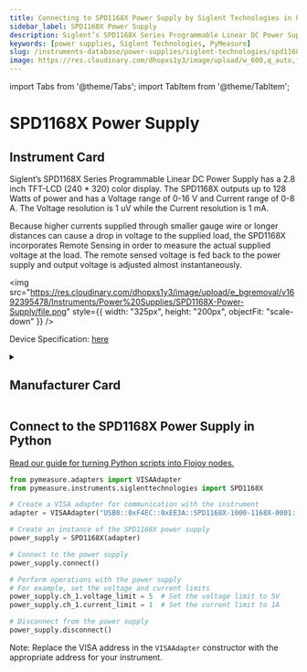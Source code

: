 ```yaml
---
title: Connecting to SPD1168X Power Supply by Siglent Technologies in Python
sidebar_label: SPD1168X Power Supply
description: Siglent’s SPD1168X Series Programmable Linear DC Power Supply has a 2.8 inch TFT-LCD (240 * 320) color display. The SPD1168X outputs up to 128 Watts of power and has a Voltage range of 0-16 V and Current range of 0-8 A. The Voltage resolution is 1 uV while the Current resolution is 1 mA.Because higher currents supplied through smaller gauge wire or longer distances can cause a drop in voltage to the supplied load, the SPD1168X incorporates Remote Sensing in order to measure the actual supplied voltage at the load. The remote sensed voltage is fed back to the power supply and output voltage is adjusted almost instantaneously.
keywords: [power supplies, Siglent Technologies, PyMeasure]
slug: /instruments-database/power-supplies/siglent-technologies/spd1168x-power-supply
image: https://res.cloudinary.com/dhopxs1y3/image/upload/w_600,q_auto,f_auto/e_bgremoval/v1692395478/Instruments/Power%20Supplies/SPD1168X-Power-Supply/file.jpg
---
```


import Tabs from '@theme/Tabs';
import TabItem from '@theme/TabItem';

# SPD1168X Power Supply

## Instrument Card

<div className="flex">

<div>

Siglent’s SPD1168X Series Programmable Linear DC Power Supply has a 2.8 inch TFT-LCD (240 * 320) color display. The SPD1168X outputs up to 128 Watts of power and has a Voltage range of 0-16 V and Current range of 0-8 A. The Voltage resolution is 1 uV while the Current resolution is 1 mA.

Because higher currents supplied through smaller gauge wire or longer distances can cause a drop in voltage to the supplied load, the SPD1168X incorporates Remote Sensing in order to measure the actual supplied voltage at the load. The remote sensed voltage is fed back to the power supply and output voltage is adjusted almost instantaneously.

</div>

<img src="https://res.cloudinary.com/dhopxs1y3/image/upload/e_bgremoval/v1692395478/Instruments/Power%20Supplies/SPD1168X-Power-Supply/file.png" style={{ width: "325px", height: "200px", objectFit: "scale-down" }} />

</div>

<div className="flex text-center">

<p>Device Specification: <a target="\_blank" href="https://www.electrokit.com/uploads/productfile/41016/SPD1168X_DataSheet_DS0501X-E01A.pdf">here</a></p>

</div>

<details style={{ marginTop: "15px"}}>
<summary><h2>Manufacturer Card</h2></summary>

<img src="https://res.cloudinary.com/dhopxs1y3/image/upload/v1692126014/Instruments/Vendor%20Logos/Siglent.png" style={{ width: "100%", height: "170px",objectFit: "scale-down" }} />

**iglent** is a China-based manufacturer specializing in electronic test & measurement instruments. Siglent founders began a preliminary study of digital oscilloscopes in 2002. It founded in 2007, and now Siglent has extended its product line to include digital oscilloscopes, function / arbitrary waveform generators, RF generators，digital multi-meters, DC power supplies, spectrum analyzers, spectrum & vector network analyzers, isolated handheld oscilloscopes, DC electronic loads and other general test instruments.Siglent also manufactured entry-level products for Lecroy.

<ul>
  <li>Headquarters: Shenzhen, China</li>
  <li>Yearly Revenue (millions, USD): 57.0</li>
  <li>Vendor Website: <a href="https://siglentna.com/">here</a></li>
</ul>
</details>

## Connect to the SPD1168X Power Supply in Python

[Read our guide for turning Python scripts into Flojoy nodes.](https://docs.flojoy.ai/custom-nodes/creating-custom-node/)
<Tabs>
<TabItem value="PyMeasure" label="PyMeasure">

```python
from pymeasure.adapters import VISAAdapter
from pymeasure.instruments.siglenttechnologies import SPD1168X

# Create a VISA adapter for communication with the instrument
adapter = VISAAdapter("USB0::0xF4EC::0xEE3A::SPD1168X-1000-1168X-0001::0::INSTR")

# Create an instance of the SPD1168X power supply
power_supply = SPD1168X(adapter)

# Connect to the power supply
power_supply.connect()

# Perform operations with the power supply
# For example, set the voltage and current limits
power_supply.ch_1.voltage_limit = 5  # Set the voltage limit to 5V
power_supply.ch_1.current_limit = 1  # Set the current limit to 1A

# Disconnect from the power supply
power_supply.disconnect()
```

Note: Replace the VISA address in the `VISAAdapter` constructor with the appropriate address for your instrument.

</TabItem>
</Tabs>